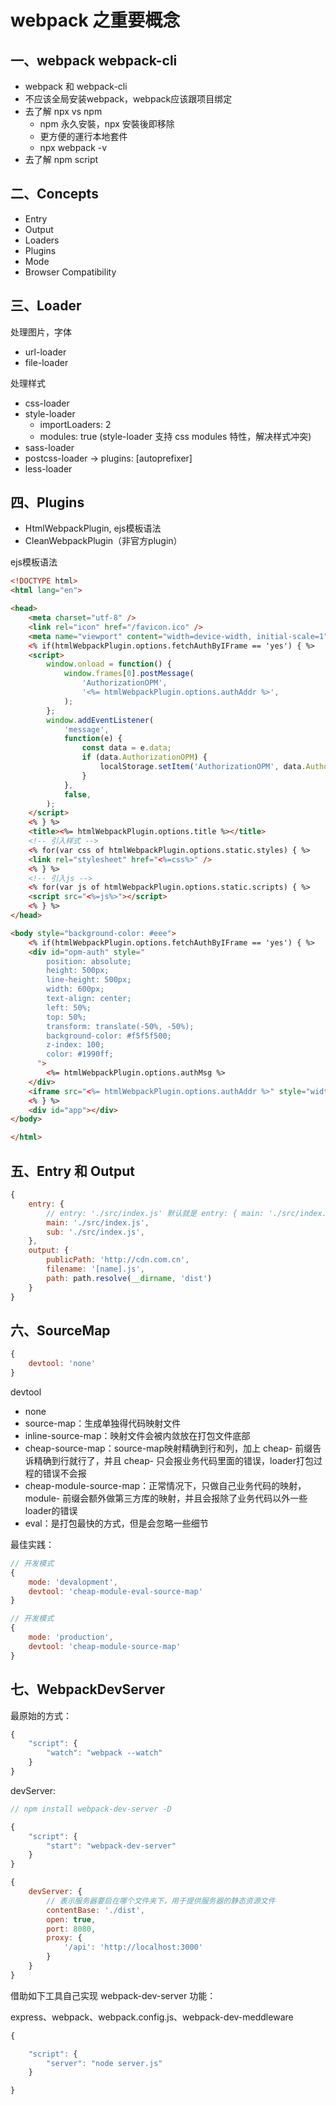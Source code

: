 # webpack 之重要概念

## 一、webpack webpack-cli

* webpack 和 webpack-cli
* 不应该全局安装webpack，webpack应该跟项目绑定
* 去了解 npx vs npm
  + npm 永久安裝，npx 安裝後即移除
  + 更方便的運行本地套件
  + npx webpack -v
* 去了解 npm script

## 二、Concepts

* Entry
* Output
* Loaders
* Plugins
* Mode
* Browser Compatibility

## 三、Loader

处理图片，字体

* url-loader
* file-loader

处理样式

* css-loader
* style-loader
  + importLoaders: 2
  + modules: true (style-loader 支持 css modules 特性，解决样式冲突)
* sass-loader
* postcss-loader -> plugins: [autoprefixer]
* less-loader

## 四、Plugins

* HtmlWebpackPlugin, ejs模板语法
* CleanWebpackPlugin（非官方plugin）

ejs模板语法

``` html
<!DOCTYPE html>
<html lang="en">

<head>
    <meta charset="utf-8" />
    <link rel="icon" href="/favicon.ico" />
    <meta name="viewport" content="width=device-width, initial-scale=1" />
    <% if(htmlWebpackPlugin.options.fetchAuthByIFrame == 'yes') { %>
    <script>
        window.onload = function() {
            window.frames[0].postMessage(
                'AuthorizationOPM',
                '<%= htmlWebpackPlugin.options.authAddr %>',
            );
        };
        window.addEventListener(
            'message',
            function(e) {
                const data = e.data;
                if (data.AuthorizationOPM) {
                    localStorage.setItem('AuthorizationOPM', data.AuthorizationOPM);
                }
            },
            false,
        );
    </script>
    <% } %>
    <title><%= htmlWebpackPlugin.options.title %></title>
    <!-- 引入样式 -->
    <% for(var css of htmlWebpackPlugin.options.static.styles) { %>
    <link rel="stylesheet" href="<%=css%>" />
    <% } %>
    <!-- 引入js -->
    <% for(var js of htmlWebpackPlugin.options.static.scripts) { %>
    <script src="<%=js%>"></script>
    <% } %>
</head>

<body style="background-color: #eee">
    <% if(htmlWebpackPlugin.options.fetchAuthByIFrame == 'yes') { %>
    <div id="opm-auth" style="
        position: absolute;
        height: 500px;
        line-height: 500px;
        width: 600px;
        text-align: center;
        left: 50%;
        top: 50%;
        transform: translate(-50%, -50%);
        background-color: #f5f5f500;
        z-index: 100;
        color: #1990ff;
      ">
        <%= htmlWebpackPlugin.options.authMsg %>
    </div>
    <iframe src="<%= htmlWebpackPlugin.options.authAddr %>" style="width: 0; height: 0px; visibility: hidden"></iframe>
    <% } %>
    <div id="app"></div>
</body>

</html>
```

## 五、Entry 和 Output

``` javascript
{
    entry: {
        // entry: './src/index.js' 默认就是 entry: { main: './src/index.js' }
        main: './src/index.js',
        sub: './src/index.js',
    },
    output: {
        publicPath: 'http://cdn.com.cn',
        filename: '[name].js',
        path: path.resolve(__dirname, 'dist')
    }
}
```

## 六、SourceMap

``` javascript
{
    devtool: 'none'
}
```

devtool

* none
* source-map：生成单独得代码映射文件
* inline-source-map：映射文件会被内敛放在打包文件底部
* cheap-source-map：source-map映射精确到行和列，加上 cheap- 前缀告诉精确到行就行了，并且 cheap- 只会报业务代码里面的错误，loader打包过程的错误不会报
* cheap-module-source-map：正常情况下，只做自己业务代码的映射，module- 前缀会额外做第三方库的映射，并且会报除了业务代码以外一些loader的错误
* eval：是打包最快的方式，但是会忽略一些细节

最佳实践：

``` javascript
// 开发模式
{
    mode: 'devalopment',
    devtool: 'cheap-module-eval-source-map'
}

// 开发模式
{
    mode: 'production',
    devtool: 'cheap-module-source-map'
}
```

## 七、WebpackDevServer

最原始的方式：

``` javascript
{
    "script": {
        "watch": "webpack --watch"
    }
}
```

devServer:

``` javascript
// npm install webpack-dev-server -D

{
    "script": {
        "start": "webpack-dev-server"
    }
}

{
    devServer: {
        // 表示服务器要启在哪个文件夹下，用于提供服务器的静态资源文件
        contentBase: './dist',
        open: true,
        port: 8080,
        proxy: {
            '/api': 'http://localhost:3000'
        }
    }
}
```

借助如下工具自己实现 webpack-dev-server 功能：

express、webpack、webpack.config.js、webpack-dev-meddleware

``` javascript
{

    "script": {
        "server": "node server.js"
    }

}
